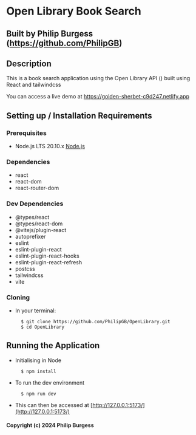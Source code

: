 # Open Library Book Search

## Built by Philip Burgess (https://github.com/PhilipGB)

## Description

This is a book search application using the Open Library API () built using React and tailwindcss

You can access a live demo at https://golden-sherbet-c9d247.netlify.app

## Setting up / Installation Requirements

### Prerequisites

- Node.js LTS 20.10.x [Node.js](https://nodejs.org/en/)

### Dependencies

- react
- react-dom
- react-router-dom

### Dev Dependencies

- @types/react
- @types/react-dom
- @vitejs/plugin-react
- autoprefixer
- eslint
- eslint-plugin-react
- eslint-plugin-react-hooks
- eslint-plugin-react-refresh
- postcss
- tailwindcss
- vite

### Cloning

- In your terminal:

        $ git clone https://github.com/PhilipGB/OpenLibrary.git
        $ cd OpenLibrary

## Running the Application

- Initialising in Node

        $ npm install

- To run the dev environment

        $ npm run dev

- This can then be accessed at [http://127.0.0.1:5173/](http://127.0.0.1:5173/)

#### Copyright (c) 2024 Philip Burgess
